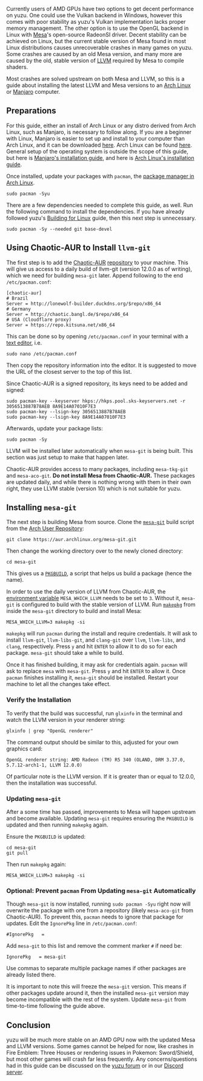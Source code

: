 Currently users of AMD GPUs have two options to get decent performance on yuzu. One could use the Vulkan backend in Windows, however this comes with poor stability as yuzu's Vulkan implementation lacks proper memory management. The other option is to use the OpenGL backend in Linux with [Mesa](https://mesa3d.org/)'s open-source RadeonSI driver. Decent stability can be achieved on Linux, but the current stable version of Mesa found in most Linux distributions causes unrecoverable crashes in many games on yuzu. Some crashes are caused by an old Mesa version, and many more are caused by the old, stable version of [LLVM](https://llvm.org/) required by Mesa to compile shaders.

Most crashes are solved upstream on both Mesa and LLVM, so this is a guide about installing the latest LLVM and Mesa versions to an [Arch Linux](https://www.archlinux.org/) or [Manjaro](https://manjaro.org/) computer.

## Preparations
For this guide, either an install of Arch Linux or any distro derived from Arch Linux, such as Manjaro, is necessary to follow along. If you are a beginner with Linux, Manjaro is easier to set up and install to your computer than Arch Linux, and it can be downloaded [here](https://manjaro.org/get-manjaro/). Arch Linux can be found [here](https://www.archlinux.org/download/). General setup of the operating system is outside the scope of this guide, but here is [Manjaro's installation guide](https://manjaro.org/support/firststeps/), and here is [Arch Linux's installation guide](https://wiki.archlinux.org/index.php/Installation_guide).

Once installed, update your packages with `pacman`, the [package manager in Arch Linux](https://wiki.archlinux.org/index.php/Pacman).
```
sudo pacman -Syu
```

There are a few dependencies needed to complete this guide, as well. Run the following command to install the dependencies. If you have already followed yuzu's [Building for Linux](https://github.com/yuzu-emu/yuzu/wiki/Building-for-Linux) guide, then this next step is unnecessary.
```
sudo pacman -Sy --needed git base-devel
```

## Using Chaotic-AUR to Install `llvm-git`
The first step is to add the [Chaotic-AUR](https://lonewolf.pedrohlc.com/chaotic-aur/) [repository](https://wiki.archlinux.org/index.php/Unofficial_user_repositories) to your machine. This will give us access to a daily build of llvm-git (version 12.0.0 as of writing), which we need for building `mesa-git` later. Append following to the end `/etc/pacman.conf`:

```
[chaotic-aur]
# Brazil
Server = http://lonewolf-builder.duckdns.org/$repo/x86_64
# Germany
Server = http://chaotic.bangl.de/$repo/x86_64
# USA (Cloudflare proxy)
Server = https://repo.kitsuna.net/x86_64
```

This can be done so by opening `/etc/pacman.conf` in your terminal with a [text editor](https://wiki.archlinux.org/index.php/List_of_applications#Text_editors), i.e.
```
sudo nano /etc/pacman.conf
```
Then copy the repository information into the editor. It is suggested to move the URL of the closest server to the top of this list.

Since Chaotic-AUR is a signed repository, its keys need to be added and signed:
```
sudo pacman-key --keyserver hkps://hkps.pool.sks-keyservers.net -r 3056513887B78AEB 8A9E14A07010F7E3
sudo pacman-key --lsign-key 3056513887B78AEB
sudo pacman-key --lsign-key 8A9E14A07010F7E3 
```

Afterwards, update your package lists:
```
sudo pacman -Sy
```

LLVM will be installed later automatically when `mesa-git` is being built. This section was just setup to make that happen later.

Chaotic-AUR provides access to many packages, including `mesa-tkg-git` and `mesa-aco-git`. **Do not install Mesa from Chaotic-AUR.** These packages are updated daily, and while there is nothing wrong with them in their own right, they use LLVM stable (version 10) which is not suitable for yuzu.

## Installing `mesa-git`
The next step is building Mesa from source. Clone the [`mesa-git`](https://aur.archlinux.org/packages/mesa-git/) build script from the [Arch User Repository](https://wiki.archlinux.org/index.php/Arch_User_Repository):
```
git clone https://aur.archlinux.org/mesa-git.git
```
Then change the working directory over to the newly cloned directory:
```
cd mesa-git
```
This gives us a [`PKGBUILD`](https://wiki.archlinux.org/index.php/PKGBUILD), a script that helps us build a package (hence the name).

In order to use the daily version of LLVM from Chaotic-AUR, the [environment variable](https://wiki.archlinux.org/index.php/Environment_variables) `MESA_WHICH_LLVM` needs to be set to `3`. Without it, `mesa-git` is configured to build with the stable version of LLVM. Run [`makepkg`](https://wiki.archlinux.org/index.php/Makepkg) from inside the `mesa-git` directory to build and install Mesa:
```
MESA_WHICH_LLVM=3 makepkg -si
```

`makepkg` will run `pacman` during the install and require credentials. It will ask to install `llvm-git`, `llvm-libs-git`, and `clang-git` over `llvm`, `llvm-libs`, and `clang`, respectively. Press `y` and hit `ENTER` to allow it to do so for each package. `mesa-git` should take a while to build.

Once it has finished building, it may ask for credentials again. `pacman` will ask to replace `mesa` with `mesa-git`. Press `y` and hit `ENTER` to allow it. Once `pacman` finishes installing it, `mesa-git` should be installed. Restart your machine to let all the changes take effect.

### Verify the Installation
To verify that the build was successful, run `glxinfo` in the terminal and watch the LLVM version in your renderer string:
```
glxinfo | grep "OpenGL renderer"
```
The command output should be similar to this, adjusted for your own graphics card:
```
OpenGL renderer string: AMD Radeon (TM) R5 340 (OLAND, DRM 3.37.0, 5.7.12-arch1-1, LLVM 12.0.0)
```
Of particular note is the LLVM version. If it is greater than or equal to 12.0.0, then the installation was successful.

### Updating `mesa-git`
After a some time has passed, improvements to Mesa will happen upstream and become available. Updating `mesa-git` requires ensuring the `PKGBUILD` is updated and then running `makepkg` again.

Ensure the `PKGBUILD` is updated:
```
cd mesa-git
git pull
```
Then run `makepkg` again:
```
MESA_WHICH_LLVM=3 makepkg -si
```

### Optional: Prevent `pacman` From Updating `mesa-git` Automatically
Though `mesa-git` is now installed, running `sudo pacman -Syu` right now will overwrite the package with one from a repository (likely `mesa-aco-git` from Chaotic-AUR). To prevent this, `pacman` needs to ignore that package for updates. Edit the `IgnorePkg` line in `/etc/pacman.conf`:
```
#IgnorePkg   =
```
Add `mesa-git` to this list and remove the comment marker `#` if need be:
```
IgnorePkg   = mesa-git
```
Use commas to separate multiple package names if other packages are already listed there.

It is important to note this will freeze the `mesa-git` version. This means if other packages update around it, then the installed `mesa-git` version may become incompatible with the rest of the system. Update `mesa-git` from time-to-time following the guide above.

## Conclusion
yuzu will be much more stable on an AMD GPU now with the updated Mesa and LLVM versions. Some games cannot be helped for now, like crashes in Fire Emblem: Three Houses or rendering issues in Pokemon: Sword/Shield, but most other games will crash far less frequently. Any concerns/questions had in this guide can be discussed on the [yuzu forum](https://community.citra-emu.org/c/yuzu-support) or in our [Discord server](https://discord.gg/u77vRWY).
